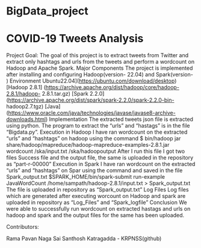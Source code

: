 # BigData_project
# COVID-19 Tweets Analysis
Project Goal:
The goal of this project is to extract tweets from Twitter and extract only hashtags and urls from the tweets and perform a wordcount on Hadoop and Apache Spark.
Major Components
The project is implemented after installing and configuring Hadoop(version- 22.04) and Spark(version- )
Environment
Ubuntu22.04](https://ubuntu.com/download/desktop)
[Hadoop 2.8.1] (https://archive.apache.org/dist/hadoop/core/hadoop-2.8.1/hadoop- 2.8.1.tar.gz)
[Spark 2.2.0] (https://archive.apache.org/dist/spark/spark-2.2.0/spark-2.2.0-bin- hadoop2.7.tgz)
[Java] (https://www.oracle.com/java/technologies/javase/javase8-archive-downloads.html)
Implementation
The extracted tweets json file is extracted using python. The program to extract the “urls” and “hastags” is in the file “Bigdata.py”.
Execution in Hadoop
I have ran wordcount on the extracted “urls” and “hashtags” on hadoop using the command
$ bin/hadoop jar share/hadoop/mapreduce/hadoop-mapreduce-examples-2.8.1.jar wordcount /ska/input.txt /ska/hadoopoutput
After I run this file I got two files Success file and the output file, the same is uploaded in the repository as “part-r-00000”
Execution in Spark
I have ran wordcount on the extracted “urls” and “hashtags” on Spar using the command and saved in the file Spark_output.txt
$SPARK_HOME/bin/spark-submit run-example JavaWordCount /home/sampath/hadoop-2.8.1/input.txt > Spark_output.txt
The file is uploaded in repository as “Spark_output.txt”
Log Files
Log files which are generated after executing worcount on Hadoop and spark are uploaded in repository as “Log_Files” and “Spark_logfile”
Conclusion
We were able to successfully run wordcount on extracted hastags and urls on hadoop and spark and the output files for the same has been uploaded.

Contributors:

Rama Pavan Naga Sai Santhosh Katragadda - KRPNSS(github)
